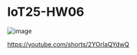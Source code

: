 # IoT25-HW06

![image](https://github.com/user-attachments/assets/09458218-7468-48c7-9544-0eaa55e56f72)

https://youtube.com/shorts/2YOrIaQYdwQ
